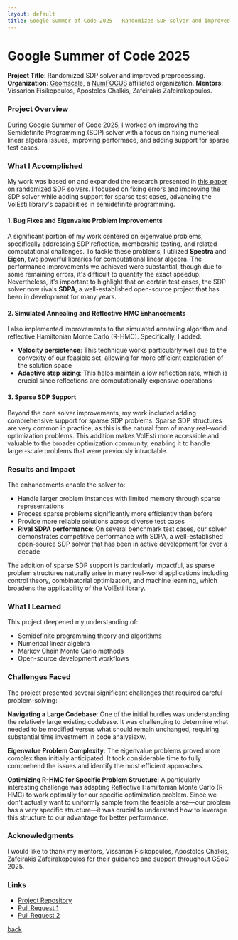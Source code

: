 ```yaml
---
layout: default
title: Google Summer of Code 2025 - Randomized SDP solver and improved preprocessing
---
```




# Google Summer of Code 2025

**Project Title**: Randomized SDP solver and improved preprocessing. 
**Organization**: [Geomscale](https://geomscale.github.io), a [NumFOCUS](http://numfocus.org) affiliated organization. 
**Mentors**: Vissarion Fisikopoulos, Apostolos Chalkis, Zafeirakis Zafeirakopoulos. 

### Project Overview

During Google Summer of Code 2025, I worked on improving the Semidefinite Programming (SDP) solver with a focus on fixing numerical linear algebra issues, improving performace, and adding support for sparse test cases.

### What I Accomplished

My work was based on and expanded the research presented in [this paper on randomized SDP solvers](https://arxiv.org/abs/2010.03817). I focused on fixing errors and improving the SDP solver while adding support for sparse test cases, advancing the VolEsti library's capabilities in semidefinite programming.

#### 1. Bug Fixes and Eigenvalue Problem Improvements

A significant portion of my work centered on eigenvalue problems, specifically addressing SDP reflection, membership testing, and related computational challenges. To tackle these problems, I utilized **Spectra** and **Eigen**, two powerful libraries for computational linear algebra. The performance improvements we achieved were substantial, though due to some remaining errors, it's difficult to quantify the exact speedup. Nevertheless, it's important to highlight that on certain test cases, the SDP solver now rivals **SDPA**, a well-established open-source project that has been in development for many years.

#### 2. Simulated Annealing and Reflective HMC Enhancements

I also implemented improvements to the simulated annealing algorithm and reflective Hamiltonian Monte Carlo (R-HMC). Specifically, I added:

- **Velocity persistence**: This technique works particularly well due to the convexity of our feasible set, allowing for more efficient exploration of the solution space
- **Adaptive step sizing**: This helps maintain a low reflection rate, which is crucial since reflections are computationally expensive operations

#### 3. Sparse SDP Support

Beyond the core solver improvements, my work included adding comprehensive support for sparse SDP problems. Sparse SDP structures are very common in practice, as this is the natural form of many real-world optimization problems. This addition makes VolEsti more accessible and valuable to the broader optimization community, enabling it to handle larger-scale problems that were previously intractable.

### Results and Impact

The enhancements enable the solver to:
- Handle larger problem instances with limited memory through sparse representations
- Process sparse problems significantly more efficiently than before
- Provide more reliable solutions across diverse test cases
- **Rival SDPA performance**: On several benchmark test cases, our solver demonstrates competitive performance with SDPA, a well-established open-source SDP solver that has been in active development for over a decade

The addition of sparse SDP support is particularly impactful, as sparse problem structures naturally arise in many real-world applications including control theory, combinatorial optimization, and machine learning, which broadens the applicability of the VolEsti library.

### What I Learned

This project deepened my understanding of:
- Semidefinite programming theory and algorithms
- Numerical linear algebra
- Markov Chain Monte Carlo methods
- Open-source development workflows

### Challenges Faced

The project presented several significant challenges that required careful problem-solving:

**Navigating a Large Codebase**: One of the initial hurdles was understanding the relatively large existing codebase. It was challenging to determine what needed to be modified versus what should remain unchanged, requiring substantial time investment in code analysisxw.

**Eigenvalue Problem Complexity**: The eigenvalue problems proved more complex than initially anticipated. It took considerable time to fully comprehend the issues and identify the most efficient approaches.

**Optimizing R-HMC for Specific Problem Structure**: A particularly interesting challenge was adapting Reflective Hamiltonian Monte Carlo (R-HMC) to work optimally for our specific optimization problem. Since we don't actually want to uniformly sample from the feasible area—our problem has a very specific structure—it was crucial to understand how to leverage this structure to our advantage for better performance.

### Acknowledgments

I would like to thank my mentors, Vissarion Fisikopoulos, Apostolos Chalkis, Zafeirakis Zafeirakopoulos for their guidance and support throughout GSoC 2025.

### Links

- [Project Repository](https://github.com/GeomScale/volesti)
- [Pull Request 1](https://github.com/GeomScale/volesti/pull/368) 
- [Pull Request 2](https://github.com/GeomScale/volesti/pull/371)

[back](./)
